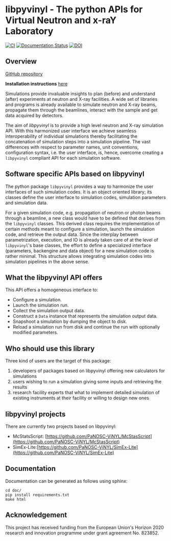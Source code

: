 # libpyvinyl - The python APIs for Virtual Neutron and x-raY Laboratory

[![CI](https://github.com/PaNOSC-ViNYL/libpyvinyl/actions/workflows/ci.yml/badge.svg)](https://github.com/PaNOSC-ViNYL/libpyvinyl/actions/workflows/ci.yml)
[![Documentation Status](https://readthedocs.org/projects/libpyvinyl/badge/?version=latest)](https://libpyvinyl.readthedocs.io/en/latest/?badge=latest)
[![DOI](https://zenodo.org/badge/DOI/10.5281/zenodo.6558164.svg)](https://doi.org/10.5281/zenodo.6558164)


## Overview
[GitHub repository](https://github.com/PaNOSC-ViNYL/libpyvinyl)

**Installation instructions** [here](INSTALL.md)

Simulations provide invaluable insights to plan (before) and
 understand (after) experiments at neutron and X-ray facilities. 
A wide set of libraries and programs is already available to simulate
 neutron and X-ray beams, propagate them through the beamlines,
 interact with the sample and get data acquired by detectors. 

The aim of _libpyvinyl_ is to provide a high level neutron and X-ray simulation API. 
With this harmonized user interface we achieve seamless
interoperability of individual simulations thereby facilitating the
concatenation of simulation steps into a simulation pipeline. 
The vast differences with respect to parameter
 names, unit conventions, configuration syntax, i.e. the user
 interface, is, hence, overcome creating a `libpyvinyl` compliant API
 for each simulation software. 

## Software specific APIs based on libpyvinyl
The python package `libpyvinyl` provides a way to harmonize the user interfaces of such simulation codes. It is an object oriented library; its classes define the user interface to simulation codes, simulation parameters and simulation data.

For a given simulation code, e.g. propagation of neutron or photon
beams through a beamline, a new class would have to be defined that
derives from the `libpyvinyl` classes. 
This derived class requires the implementation of certain methods
meant to configure a simulation, launch the simulation code, and
retrieve the output data.
Since the interplay between parametrization, execution, and IO is
already taken care of at the level of `libpyvinyl`'s base classes, the
effort to define a specialized interface (parameters, backengine and
data object) for a new simulation code is rather minimal. This structure
allows integrating simulation codes into simulation pipelines in the
above sense. 

## What the libpyvinyl API offers
This API offers a homogeneous interface to:

- Configure a simulation.
- Launch the simulation run.
- Collect the simulation output data.
- Construct a `Data` instance that represents the simulation output data.
- Snapshoot a simulation by dumping the object to disk.
- Reload a simulation run from disk and continue the run with optionally modified parameters.

## Who should use this library
Three kind of users are the target of this package:
 1. developers of packages based on libpyvinyl offering new calculators
   for simulations
 1. users wishing to run a simulation giving some inputs and retrieving
   the results
 1. research facility experts that what to implement detailed
   simulation of existing instruments at their facility or  willing to
   design new ones
 
## libpyvinyl projects
There are currently two projects based on libpyvinyl:
- McStatsScript: [https://github.com/PaNOSC-ViNYL/McStasScript](https://github.com/PaNOSC-ViNYL/McStasScript)
- SimEx-Lite:[https://github.com/PaNOSC-ViNYL/SimEx-Lite](https://github.com/PaNOSC-ViNYL/SimEx-Lite)


## Documentation
Documentation can be generated as follows using sphinx:
```
cd doc/
pip install requirements.txt
make html
```

## Acknowledgement

This project has received funding from the European Union's Horizon 2020 research and innovation programme under grant agreement No. 823852.
